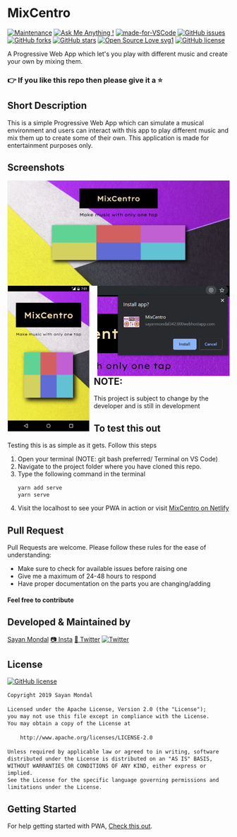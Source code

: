 # MixCentro
[![Maintenance](https://img.shields.io/badge/Maintained%3F-yes-green.svg)](https://GitHub.com/Naereen/StrapDown.js/graphs/commit-activity) [![Ask Me Anything !](https://img.shields.io/badge/Ask%20me-anything-1abc9c.svg)](https://GitHub.com/Naereen/ama) [![made-for-VSCode](https://img.shields.io/badge/Made%20for-VSCode-1f425f.svg)](https://code.visualstudio.com/) [![GitHub issues](https://img.shields.io/github/issues/S-ayanide/MixCentro)](https://github.com/S-ayanide/MixCentro/issues)
[![GitHub forks](https://img.shields.io/github/forks/S-ayanide/MixCentro?style=social)](https://github.com/S-ayanide/MixCentro/network) [![GitHub stars](https://img.shields.io/github/stars/S-ayanide/MixCentro?style=social)](https://github.com/S-ayanide/MixCentro/stargazers) [![Open Source Love svg1](https://badges.frapsoft.com/os/v1/open-source.svg?v=103)](https://github.com/ellerbrock/open-source-badges/)
[![GitHub license](https://img.shields.io/github/license/S-ayanide/MixCentro?style=for-the-badge)](https://github.com/S-ayanide/MixCentro/blob/master/LICENSE)

A Progressive Web App which let's you play with different music and create your own by mixing them.
### 👉 If you like this repo then please give it a ⭐️

## Short Description
This is a simple Progressive Web App which can simulate a musical environment and users can interact with this app to play different music and mix them up to create some of their own. This application is made for entertainment purposes only.

## Screenshots
<img src="Prototype/mixcentro.PNG" alt="Home Screen" style="float: left; margin-right: 10px;"/>
<img src="Prototype/mobileCompatibility.PNG" alt="Mobile Version" style="float: left; margin-right: 10px;" width="186"/>
<img src="Prototype/install.PNG" alt="Install Screen" style="float: right;" width="300"/>

## NOTE:
This project is subject to change by the developer and is still in development

## To test this out
Testing this is as simple as it gets. Follow this steps
1. Open your terminal (NOTE: git bash preferred/ Terminal on VS Code)
2. Navigate to the project folder where you have cloned this repo.
3. Type the following command in the terminal
     ```
     yarn add serve
     yarn serve
     ```
4. Visit the localhost to see your PWA in action or visit [MixCentro on Netlify](http://mixcentro.netlify.com)

## Pull Request

Pull Requests are welcome. Please follow these rules for the ease of understanding:
* Make sure to check for available issues before raising one
* Give me a maximum of 24-48 hours to respond
* Have proper documentation on the parts you are changing/adding

#### Feel free to contribute

## Developed & Maintained by
[Sayan Mondal](https://github.com/S-ayanide) [📷 Insta](https://www.instagram.com/s_ayanide/) [🐤 Twitter](https://www.instagram.com/s_ayanide/) [![Twitter](https://img.shields.io/twitter/url/https/github.com/S-ayanide/MixCentro?style=social)](https://twitter.com/intent/tweet?text=Wow:&url=https%3A%2F%2Fgithub.com%2FS-ayanide%2FMixCentro)

## License
[![GitHub license](https://img.shields.io/github/license/S-ayanide/MixCentro?style=for-the-badge)](https://github.com/S-ayanide/MixCentro/blob/master/LICENSE)

```
Copyright 2019 Sayan Mondal

Licensed under the Apache License, Version 2.0 (the "License");
you may not use this file except in compliance with the License.
You may obtain a copy of the License at

    http://www.apache.org/licenses/LICENSE-2.0

Unless required by applicable law or agreed to in writing, software
distributed under the License is distributed on an "AS IS" BASIS,
WITHOUT WARRANTIES OR CONDITIONS OF ANY KIND, either express or implied.
See the License for the specific language governing permissions and
limitations under the License.
```

## Getting Started
For help getting started with PWA, [Check this out](https://developers.google.com/web/progressive-web-apps/).

